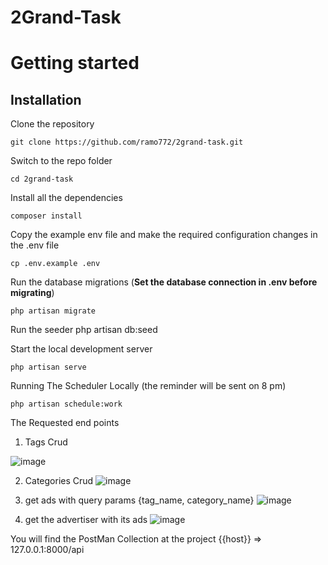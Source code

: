 # 2Grand-Task

# Getting started

## Installation

Clone the repository

    git clone https://github.com/ramo772/2grand-task.git

Switch to the repo folder

    cd 2grand-task
    
Install all the dependencies 

    composer install


Copy the example env file and make the required configuration changes in the .env file

    cp .env.example .env

Run the database migrations (**Set the database connection in .env before migrating**)

    php artisan migrate

Run the seeder
    php artisan db:seed
  
Start the local development server

    php artisan serve
    
Running The Scheduler Locally (the reminder will be sent on 8 pm)

    php artisan schedule:work


The Requested end points

1. Tags Crud

![image](https://user-images.githubusercontent.com/76254252/196300095-28bd269f-d727-4240-b099-a78d9a651a8f.png)

2. Categories Crud
![image](https://user-images.githubusercontent.com/76254252/196300177-62f57909-0cfe-46e8-a0f4-5c501dcc0b8d.png)

3. get ads with query params {tag_name, category_name}
![image](https://user-images.githubusercontent.com/76254252/196300444-e65575b9-1a93-4223-8a9d-5ebeee48ef7b.png)
        
4. get the advertiser with its ads
![image](https://user-images.githubusercontent.com/76254252/196300422-73637615-5341-433f-a5b7-c3b1d3bb6d44.png)
    
    
You will find the PostMan Collection at the project {{host}} => 127.0.0.1:8000/api

